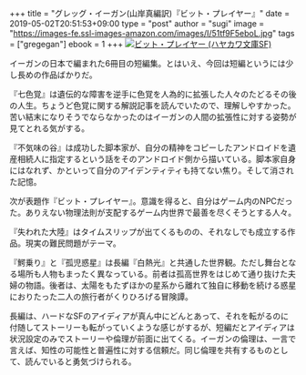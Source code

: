 +++
title = "グレッグ・イーガン(山岸真編訳)『ビット・プレイヤー』"
date = 2019-05-02T20:51:53+09:00
type = "post"
author = "sugi"
image = "https://images-fe.ssl-images-amazon.com/images/I/51tf9F5eboL.jpg"
tags = ["gregegan"]
ebook = 1
+++
<a href="http://www.amazon.co.jp/exec/obidos/ASIN/4150122237/chezsugi-22/ref=nosim/" name="amazletlink" target="_blank"><img src="https://images-fe.ssl-images-amazon.com/images/I/51tf9F5eboL.jpg" alt="ビット・プレイヤー (ハヤカワ文庫SF)" class="alignleft"  /></a>

イーガンの日本で編まれた6冊目の短編集。とはいえ、今回は短編というには少し長めの作品ばかりだ。

『七色覚』は遺伝的な障害を逆手に色覚を人為的に拡張した人々のたどるその後の人生。ちょうど色覚に関する解説記事を読んでいたので、理解しやすかった。苦い結末になりそうでならなかったのはイーガンの人間の拡張性に対する姿勢が見てとれる気がする。

『不気味の谷』は成功した脚本家が、自分の精神をコピーしたアンドロイドを遺産相続人に指定するという話をそのアンドロイド側から描いている。脚本家自身にはなれず、かといって自分のアイデンティティも持てない焦り。そして消された記憶。

次が表題作『ビット・プレイヤー』。意識を得ると、自分はゲーム内のNPCだった。ありえない物理法則が支配するゲーム内世界で最善を尽くそうとする人々。

『失われた大陸』はタイムスリップが出てくるものの、それなしでも成立する作品。現実の難民問題がテーマ。

『鰐乗り』と『孤児惑星』は長編『白熱光』と共通した世界観。ただし舞台となる場所も人物もまったく異なっている。前者は孤高世界をはじめて通り抜けた夫婦の物語。後者は、太陽をもたずほかの星系から離れて独自に移動を続ける惑星におりたった二人の旅行者がくりひろげる冒険譚。

長編は、ハードなSFのアイディアが真ん中にどんとあって、それを転がるのに付随してストーリーも転がっていくような感じがするが、短編だとアイディアは状況設定のみでストーリーや倫理が前面に出てくる。イーガンの倫理は、一言で言えば、知性の可能性と普遍性に対する信頼だ。同じ倫理を共有するものとして、読んでいると勇気づけられる。